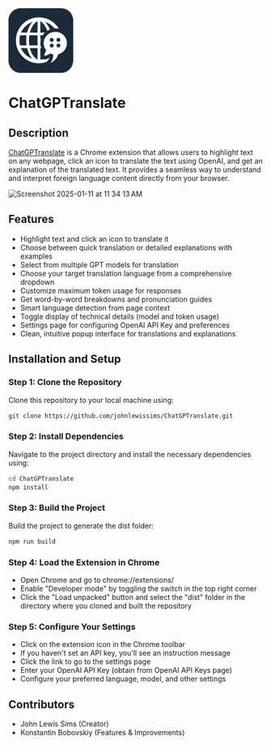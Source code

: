 ![ChatGPTranslate](src/icons/icon128.png)
# ChatGPTranslate
## Description
[ChatGPTranslate](https://chromewebstore.google.com/detail/chatgptranslate/plokiajdjepgcmhbnbfcehedkiobiakd) is a Chrome extension that allows users to highlight text on any webpage, click an icon to translate the text using OpenAI, and get an explanation of the translated text. It provides a seamless way to understand and interpret foreign language content directly from your browser.

<img width="721" alt="Screenshot 2025-01-11 at 11 34 13 AM" src="https://github.com/user-attachments/assets/e50cc761-d936-42d2-a65d-9d8e5cfc28c4" />


## Features
- Highlight text and click an icon to translate it
- Choose between quick translation or detailed explanations with examples
- Select from multiple GPT models for translation
- Choose your target translation language from a comprehensive dropdown
- Customize maximum token usage for responses
- Get word-by-word breakdowns and pronunciation guides
- Smart language detection from page context
- Toggle display of technical details (model and token usage)
- Settings page for configuring OpenAI API Key and preferences
- Clean, intuitive popup interface for translations and explanations

## Installation and Setup
### Step 1: Clone the Repository
Clone this repository to your local machine using:
```bash
git clone https://github.com/johnlewissims/ChatGPTranslate.git
```

### Step 2: Install Dependencies
Navigate to the project directory and install the necessary dependencies using:
```bash
cd ChatGPTranslate
npm install
```

### Step 3: Build the Project
Build the project to generate the dist folder:
```bash
npm run build
```

### Step 4: Load the Extension in Chrome
- Open Chrome and go to chrome://extensions/
- Enable "Developer mode" by toggling the switch in the top right corner
- Click the "Load unpacked" button and select the "dist" folder in the directory where you cloned and built the repository

### Step 5: Configure Your Settings
- Click on the extension icon in the Chrome toolbar
- If you haven't set an API key, you'll see an instruction message
- Click the link to go to the settings page
- Enter your OpenAI API Key (obtain from OpenAI API Keys page)
- Configure your preferred language, model, and other settings

## Contributors
- John Lewis Sims (Creator)
- Konstantin Bobovskiy (Features & Improvements)
